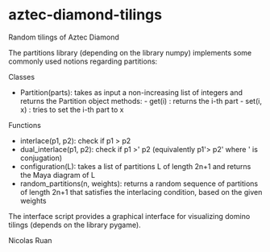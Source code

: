 # aztec-diamond-tilings
Random tilings of Aztec Diamond

The partitions library (depending on the library numpy) implements some commonly used notions regarding partitions:

Classes
- Partition(parts):
    takes as input a non-increasing list of integers and returns the Partition object
    methods:
      - get(i) : returns the i-th part
      - set(i, x) : tries to set the i-th part to x

Functions
- interlace(p1, p2): 
    check if p1 > p2
- dual_interlace(p1, p2): 
    check if p1 >' p2 (equivalently p1'> p2' where ' is conjugation)
- configuration(L): 
    takes a list of partitions L of length 2n+1 and returns the Maya diagram of L
- random_partitions(n, weights): 
    returns a random sequence of partitions of length 2n+1 that satisfies the 
    interlacing condition, based on the given weights

The interface script provides a graphical interface for visualizing domino tilings (depends on the library pygame).


Nicolas Ruan
